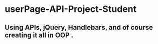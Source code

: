 # userPage-API-Project-Student
## Using APIs, jQuery, Handlebars, and of course creating it all in OOP . 
